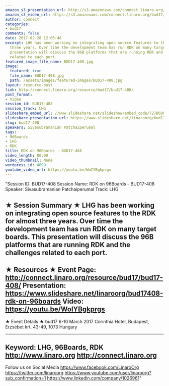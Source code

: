 ```yaml
---
amazon_s3_presentation_url: http://s3.amazonaws.com/connect.linaro.org/bud17/Presentations/BUD17-408%20-%20RDK%20on%2096Boards.pdf
amazon_s3_video_url: https://s3.amazonaws.com/connect.linaro.org/bud17/Videos/Thursday/BUD17-408%20RDK%20on%2096Boards.mp4
author: connect
categories:
- bud17
comments: false
date: 2017-02-28 12:05:48
excerpt: LHG has been working on integrating open source features to the RDK for almost
  three years. Over time the development team has run RDK on many target boards. This
  presentation will discuss the 96B platforms that are running RDK and the challenges
  related to each port.
featured_image_file_name: BUD17-408.jpg
image:
  featured: true
  file_name: BUD17-408.jpg
  path: /assets/images/featured-images/BUD17-408.jpg
layout: resource-post
link: http://connect.linaro.org/resource/bud17/bud17-408/
post_format:
- Video
session_id: BUD17-408
session_track: LHG
slideshare_embed_url: //www.slideshare.net/slideshow/embed_code/72786906
slideshare_presentation_url: https://www.slideshare.net/linaroorg/bud17408-rdk-on-96boards
slug: bud17-408
speakers: Sivasubramanian Patchaiperumal
tags:
- 96Boards
- LHG
- RDK
title: RDK on 96Boards - BUD17-408
video_length: 00:00
video_thumbnail: None
wordpress_id: 4699
youtube_video_url: https://youtu.be/WoIYBgkprgs
---
```


"Session ID: BUD17-408
Session Name: RDK on 96Boards - BUD17-408
Speaker: Sivasubramanian Patchaiperumal
Track: LHG


★ Session Summary ★
LHG has been working on integrating open source features to the RDK for almost three years. Over time the development team has run RDK on many target boards. This presentation will discuss the 96B platforms that are running RDK and the challenges related to each port.
---------------------------------------------------
★ Resources ★
Event Page: http://connect.linaro.org/resource/bud17/bud17-408/
Presentation: https://www.slideshare.net/linaroorg/bud17408-rdk-on-96boards
Video: https://youtu.be/WoIYBgkprgs
 ---------------------------------------------------

★ Event Details ★
bud17
6-10 March 2017
Corinthia Hotel, Budapest,
Erzsébet krt. 43-49,
1073 Hungary

---------------------------------------------------
Keyword: LHG, 96Boards, RDK
http://www.linaro.org
http://connect.linaro.org
---------------------------------------------------
Follow us on Social Media
https://www.facebook.com/LinaroOrg
https://twitter.com/linaroorg
https://www.youtube.com/user/linaroorg?sub_confirmation=1
https://www.linkedin.com/company/1026961"